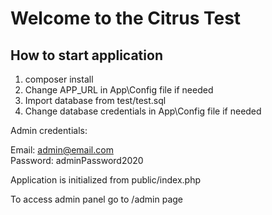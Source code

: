 # Welcome to the Citrus Test
## How to start application

1. composer install
2. Change APP_URL in App\Config file if needed
3. Import database from test/test.sql
4. Change database credentials in App\Config file if needed

Admin credentials:<br>

Email: admin@email.com<br>
Password: adminPassword2020<br>

Application is initialized from public/index.php<br>

To access admin panel go to /admin page<br>